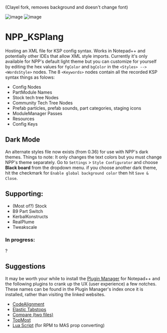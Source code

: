 (Clayel fork, removes background and doesn't change font)

![image](https://github.com/user-attachments/assets/b27a36f3-c62a-4bb6-a80b-cf2d85a752ba)
![image](https://github.com/user-attachments/assets/c85c4967-e316-4deb-b109-3660219fdea0)



# NPP_KSPlang
Hosting an XML file for KSP config syntax. Works in Notepad++ and potentially other IDEs that allow XML style imports. Currently it's only available for NPP's default light theme but you can customize for yourself by editing the hex values for `fgColor` and `bgColor` in the `<Styles> --> <WordsStyle>` nodes.
The 8 `<Keywords>` nodes contain all the recorded KSP syntax things as folows:
* Config Nodes
* PartModule Names
* Stock tech tree Nodes
* Community Tech Tree Nodes
* Prefab particles, prefab sounds, part categories, staging icons
* ModuleManager Passes
* Resources
* Config Keys

## Dark Mode
An alternate styles file now exists (from 0.36) for use with NPP's dark themes. Things to note: It only changes the text colors but you must change NPP's theme separately. Go to `Settings` > `Style Configurator` and choose **Black board** from the dropdown menu. if you choose another dark theme, hit the checkmark for `Enable global background color` then hit `Save & Close`.

## Supporting:
* (Most of?) Stock
* B9 Part Switch
* KerbalKonstructs
* RealPlume
* Tweakscale

### In progress:
?

## Suggestions
It may be worth your while to install the [Plugin Manager](https://github.com/bruderstein/nppPluginManager
) for Notepad++ and the following plugins to crank up the UX (user experience) a few notches. These names can be found in the Plugin Manager's index once it is installed, rather than visiting the linked websites.

* [CodeAlignment](http://codealignment.com/ForNotepadPlusPlus.html)
* [Elastic Tabstops](http://nickgravgaard.com/elastic-tabstops/)
* [Compare (two files)](https://github.com/jsleroy/compare-plugin)
* [TopMost](https://sites.google.com/site/fstellari/nppplugins)
* [Lua Script](https://github.com/dail8859/LuaScript) (for RPM to MAS prop converting)
